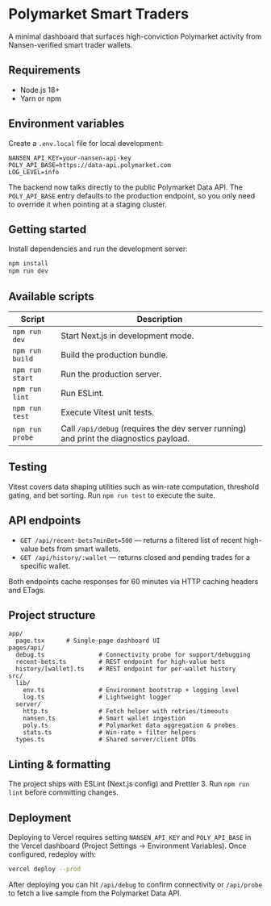 # Polymarket Smart Traders

A minimal dashboard that surfaces high-conviction Polymarket activity from Nansen-verified smart trader wallets.

## Requirements

- Node.js 18+
- Yarn or npm

## Environment variables

Create a `.env.local` file for local development:

```
NANSEN_API_KEY=your-nansen-api-key
POLY_API_BASE=https://data-api.polymarket.com
LOG_LEVEL=info
```

The backend now talks directly to the public Polymarket Data API. The `POLY_API_BASE` entry defaults to the production endpoint, so you only need to override it when pointing at a staging cluster.

## Getting started

Install dependencies and run the development server:

```bash
npm install
npm run dev
```

## Available scripts

| Script | Description |
| --- | --- |
| `npm run dev` | Start Next.js in development mode. |
| `npm run build` | Build the production bundle. |
| `npm run start` | Run the production server. |
| `npm run lint` | Run ESLint. |
| `npm run test` | Execute Vitest unit tests. |
| `npm run probe` | Call `/api/debug` (requires the dev server running) and print the diagnostics payload. |

## Testing

Vitest covers data shaping utilities such as win-rate computation, threshold gating, and bet sorting. Run `npm run test` to execute the suite.

## API endpoints

- `GET /api/recent-bets?minBet=500` — returns a filtered list of recent high-value bets from smart wallets.
- `GET /api/history/:wallet` — returns closed and pending trades for a specific wallet.

Both endpoints cache responses for 60 minutes via HTTP caching headers and ETags.

## Project structure

```
app/
  page.tsx      # Single-page dashboard UI
pages/api/
  debug.ts               # Connectivity probe for support/debugging
  recent-bets.ts         # REST endpoint for high-value bets
  history/[wallet].ts    # REST endpoint for per-wallet history
src/
  lib/
    env.ts               # Environment bootstrap + logging level
    log.ts               # Lightweight logger
  server/
    http.ts              # Fetch helper with retries/timeouts
    nansen.ts            # Smart wallet ingestion
    poly.ts              # Polymarket data aggregation & probes
    stats.ts             # Win-rate + filter helpers
  types.ts               # Shared server/client DTOs
```

## Linting & formatting

The project ships with ESLint (Next.js config) and Prettier 3. Run `npm run lint` before committing changes.

## Deployment

Deploying to Vercel requires setting `NANSEN_API_KEY` and `POLY_API_BASE` in the Vercel dashboard (Project Settings → Environment Variables). Once configured, redeploy with:

```bash
vercel deploy --prod
```

After deploying you can hit `/api/debug` to confirm connectivity or `/api/probe` to fetch a live sample from the Polymarket Data API.

